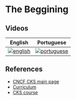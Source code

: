 # The Beggining

## Videos


| English | Portuguese |
|----------|:-------------:|
| [![english](https://i.ytimg.com/vi/0thhPgkcG2Y/hqdefault.jpg)](https://youtu.be/0thhPgkcG2Y&t) | [![portuguese](https://img.youtube.com/vi/z1ZEKn4VVJw/hqdefault.jpg)](https://youtu.be/z1ZEKn4VVJw) |

## References

- [CNCF CKS main page](cncf.io/certification/cks)
- [Curriculum](https://github.com/cncf/curriculum)
- [CKS course](https://kodekloud.com/courses/certified-kubernetes-security-specialist-cks/)
